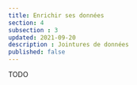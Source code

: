 ```yaml
---
title: Enrichir ses données
section: 4
subsection : 3
updated: 2021-09-20
description : Jointures de données
published: false
---
```


TODO
